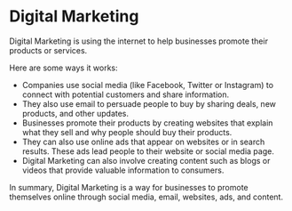 # Digital Marketing

Digital Marketing is using the internet to help businesses promote their products or services. 

Here are some ways it works: 

* Companies use social media (like Facebook, Twitter or Instagram) to connect with potential customers and share information.
* They also use email to persuade people to buy by sharing deals, new products, and other updates.
* Businesses promote their products by creating websites that explain what they sell and why people should buy their products.
* They can also use online ads that appear on websites or in search results. These ads lead people to their website or social media page. 
* Digital Marketing can also involve creating content such as blogs or videos that provide valuable information to consumers. 

In summary, Digital Marketing is a way for businesses to promote themselves online through social media, email, websites, ads, and content.
